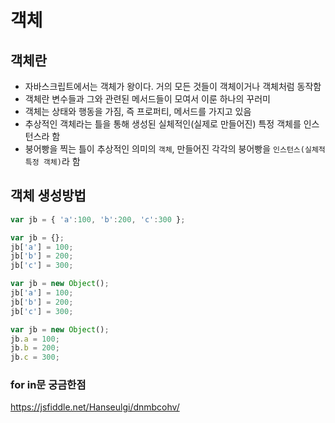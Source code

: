 # 객체
## 객체란

- 자바스크립트에서는 객체가 왕이다. 거의 모든 것들이 객체이거나 객체처럼 동작함
- 객체란 변수들과 그와 관련된 메서드들이 모여서 이룬 하나의 꾸러미
- 객체는 상태와 행동을 가짐, 즉 프로퍼티, 메서드를 가지고 있음
- 추상적인 객체라는 틀을 통해 생성된 실체적인(실제로 만들어진) 특정 객체를 인스턴스라 함
- 붕어빵을 찍는 틀이 추상적인 의미의 `객체`, 만들어진 각각의 붕어빵을 `인스턴스(실체적 특정 객체)`라 함

## 객체 생성방법

```javascript
var jb = { 'a':100, 'b':200, 'c':300 };
```
```javascript
var jb = {};
jb['a'] = 100;
jb['b'] = 200;
jb['c'] = 300;
```

```javascript
var jb = new Object();
jb['a'] = 100;
jb['b'] = 200;
jb['c'] = 300;
```

```javascript
var jb = new Object();
jb.a = 100;
jb.b = 200;
jb.c = 300;
```


### for in문 궁금한점

https://jsfiddle.net/Hanseulgi/dnmbcohv/

